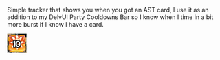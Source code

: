 Simple tracker that shows you when you got an AST card, I use it as an addition to my DelvUI Party Cooldowns Bar so I know when I time in a bit more burst if I know I have a card.

![AST Cards Received](./Preview.gif?raw=true "AST Cards Received")
